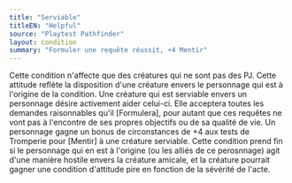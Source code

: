 ```yaml
---
title: "Serviable"
titleEN: "Helpful"
source: "Playtest Pathfinder"
layout: condition
summary: "Formuler une requête réussit, +4 Mentir"
---
```


Cette condition n'affecte que des créatures qui ne sont pas des PJ. Cette attitude reflète la disposition d'une créature envers le personnage qui est à l'origine de la condition. Une créature qui est serviable envers un personnage désire activement aider celui-ci. Elle acceptera toutes les demandes raisonnables qu'il [Formulera], pour autant que ces requêtes ne vont pas à l'encontre de ses propres objectifs ou de sa qualité de vie. Un personnage gagne un bonus de circonstances de +4 aux tests de Tromperie pour [Mentir] à une créature serviable. Cette condition prend fin si le personnage qui en est à l'origine (ou les alliés de ce perosnnage) agit d'une manière hostile envers la créature amicale, et la créature pourrait gagner une condition d'attitude pire en fonction de la sévérité de l'acte.